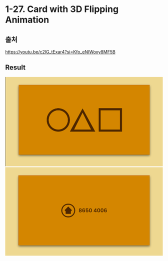 # 1-27. Card with 3D Flipping Animation

## 출처

https://youtu.be/c2lG_tExar4?si=Kfo_eNIWoxy8MF5B

## Result

<img src="img/result.png">
<img src="img/result2.png">
